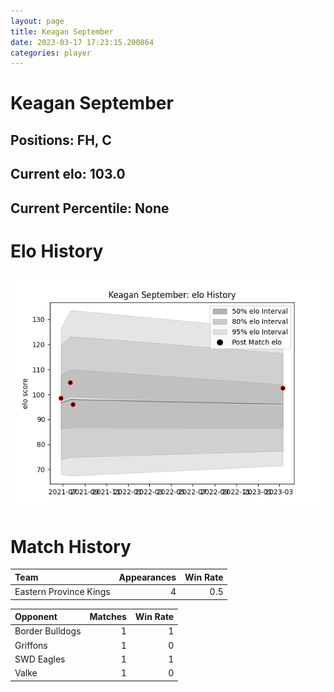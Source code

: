 ```yaml
---  
layout: page  
title: Keagan September  
date: 2023-03-17 17:23:15.200864  
categories: player  
---
```

# Keagan September

## Positions: FH, C

## Current elo: 103.0

## Current Percentile: None

# Elo History


![elo history](history_KeaganSeptember.png)
# Match History


| Team                   |   Appearances |   Win Rate |
|:-----------------------|--------------:|-----------:|
| Eastern Province Kings |             4 |        0.5 |

| Opponent        |   Matches |   Win Rate |
|:----------------|----------:|-----------:|
| Border Bulldogs |         1 |          1 |
| Griffons        |         1 |          0 |
| SWD Eagles      |         1 |          1 |
| Valke           |         1 |          0 |
